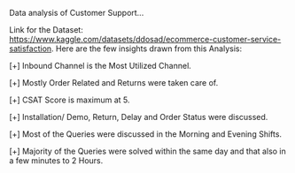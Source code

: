 Data analysis of Customer Support...

Link for the Dataset: https://www.kaggle.com/datasets/ddosad/ecommerce-customer-service-satisfaction.
Here are the few insights drawn from this Analysis:

[+] Inbound Channel is the Most Utilized Channel.

[+] Mostly Order Related and Returns were taken care of.

[+] CSAT Score is maximum at 5.

[+] Installation/ Demo, Return, Delay and Order Status were discussed.

[+] Most of the Queries were discussed in the Morning and Evening Shifts.

[+] Majority of the Queries were solved within the same day and that also in a few minutes to 2 Hours.
